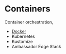 # Containers

Container orchestration,

- [Docker](https://dti-wiki.github.io/containers/docker/index.md)
- Kubernetes
- Kustomize
- Ambassador Edge Stack
